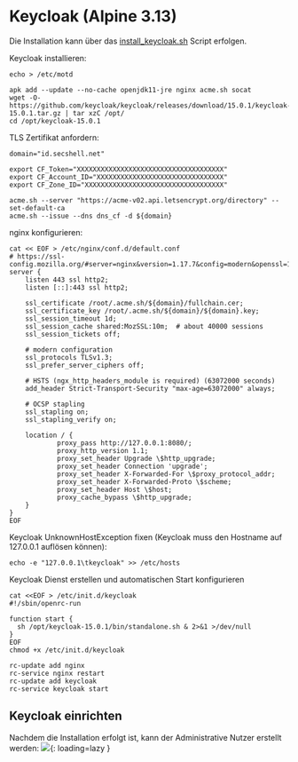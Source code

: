 # Keycloak (Alpine 3.13)
Die Installation kann über das [install_keycloak.sh](./keycloak.sh) Script erfolgen.

Keycloak installieren:
```shell
echo > /etc/motd

apk add --update --no-cache openjdk11-jre nginx acme.sh socat
wget -O- https://github.com/keycloak/keycloak/releases/download/15.0.1/keycloak-15.0.1.tar.gz | tar xzC /opt/
cd /opt/keycloak-15.0.1
```

TLS Zertifikat anfordern:
```shell
domain="id.secshell.net"

export CF_Token="XXXXXXXXXXXXXXXXXXXXXXXXXXXXXXXXXXXXX"
export CF_Account_ID="XXXXXXXXXXXXXXXXXXXXXXXXXXXXXXXX"
export CF_Zone_ID="XXXXXXXXXXXXXXXXXXXXXXXXXXXXXXXXXXX"

acme.sh --server "https://acme-v02.api.letsencrypt.org/directory" --set-default-ca
acme.sh --issue --dns dns_cf -d ${domain}
```

nginx konfigurieren:
```shell
cat << EOF > /etc/nginx/conf.d/default.conf
# https://ssl-config.mozilla.org/#server=nginx&version=1.17.7&config=modern&openssl=1.1.1d&guideline=5.6
server {
    listen 443 ssl http2;
    listen [::]:443 ssl http2;
 
    ssl_certificate /root/.acme.sh/${domain}/fullchain.cer;
    ssl_certificate_key /root/.acme.sh/${domain}/${domain}.key;
    ssl_session_timeout 1d;
    ssl_session_cache shared:MozSSL:10m;  # about 40000 sessions
    ssl_session_tickets off;

    # modern configuration
    ssl_protocols TLSv1.3;
    ssl_prefer_server_ciphers off;
  
    # HSTS (ngx_http_headers_module is required) (63072000 seconds)
    add_header Strict-Transport-Security "max-age=63072000" always;
 
    # OCSP stapling
    ssl_stapling on;
    ssl_stapling_verify on;

    location / {   
            proxy_pass http://127.0.0.1:8080/;
            proxy_http_version 1.1;
            proxy_set_header Upgrade \$http_upgrade;
            proxy_set_header Connection 'upgrade';
            proxy_set_header X-Forwarded-For \$proxy_protocol_addr;
            proxy_set_header X-Forwarded-Proto \$scheme;
            proxy_set_header Host \$host;
            proxy_cache_bypass \$http_upgrade;
    }
}
EOF
```

Keycloak UnknownHostException fixen (Keycloak muss den Hostname auf 127.0.0.1 auflösen können):
```shell
echo -e "127.0.0.1\tkeycloak" >> /etc/hosts
```

Keycloak Dienst erstellen und automatischen Start konfigurieren
```shell
cat <<EOF > /etc/init.d/keycloak
#!/sbin/openrc-run
 
function start {
  sh /opt/keycloak-15.0.1/bin/standalone.sh & 2>&1 >/dev/null
}
EOF
chmod +x /etc/init.d/keycloak
 
rc-update add nginx
rc-service nginx restart
rc-update add keycloak
rc-service keycloak start
```

## Keycloak einrichten
Nachdem die Installation erfolgt ist, kann der Administrative Nutzer erstellt werden:
![](../img/services/keycloak_welcome.png?raw=true){: loading=lazy }
